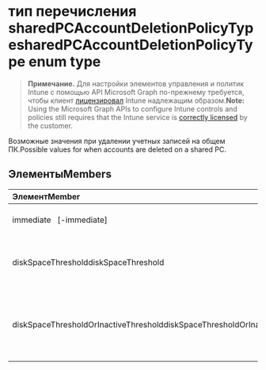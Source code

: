 # <a name="sharedpcaccountdeletionpolicytype-enum-type"></a><span data-ttu-id="0cfc3-101">тип перечисления sharedPCAccountDeletionPolicyType</span><span class="sxs-lookup"><span data-stu-id="0cfc3-101">sharedPCAccountDeletionPolicyType enum type</span></span>

> <span data-ttu-id="0cfc3-102">**Примечание.** Для настройки элементов управления и политик Intune с помощью API Microsoft Graph по-прежнему требуется, чтобы клиент [лицензировал](https://go.microsoft.com/fwlink/?linkid=839381) Intune надлежащим образом.</span><span class="sxs-lookup"><span data-stu-id="0cfc3-102">**Note:** Using the Microsoft Graph APIs to configure Intune controls and policies still requires that the Intune service is [correctly licensed](https://go.microsoft.com/fwlink/?linkid=839381) by the customer.</span></span>

<span data-ttu-id="0cfc3-103">Возможные значения при удалении учетных записей на общем ПК.</span><span class="sxs-lookup"><span data-stu-id="0cfc3-103">Possible values for when accounts are deleted on a shared PC.</span></span>
## <a name="members"></a><span data-ttu-id="0cfc3-104">Элементы</span><span class="sxs-lookup"><span data-stu-id="0cfc3-104">Members</span></span>
|<span data-ttu-id="0cfc3-105">Элемент</span><span class="sxs-lookup"><span data-stu-id="0cfc3-105">Member</span></span>|<span data-ttu-id="0cfc3-106">Значение</span><span class="sxs-lookup"><span data-stu-id="0cfc3-106">Value</span></span>|<span data-ttu-id="0cfc3-107">Описание</span><span class="sxs-lookup"><span data-stu-id="0cfc3-107">Description</span></span>|
|:---|:---|:---|
|<span data-ttu-id="0cfc3-108">immediate</span><span class="sxs-lookup"><span data-stu-id="0cfc3-108">   [-immediate]</span></span>|<span data-ttu-id="0cfc3-109">0</span><span class="sxs-lookup"><span data-stu-id="0cfc3-109">0%</span></span>|<span data-ttu-id="0cfc3-110">Немедленное удаление.</span><span class="sxs-lookup"><span data-stu-id="0cfc3-110">Delete immediately.</span></span>|
|<span data-ttu-id="0cfc3-111">diskSpaceThreshold</span><span class="sxs-lookup"><span data-stu-id="0cfc3-111">diskSpaceThreshold</span></span>|<span data-ttu-id="0cfc3-112">1</span><span class="sxs-lookup"><span data-stu-id="0cfc3-112">1</span></span>|<span data-ttu-id="0cfc3-113">Удаление у порога дискового пространства.</span><span class="sxs-lookup"><span data-stu-id="0cfc3-113">Delete at disk space threshold.</span></span>|
|<span data-ttu-id="0cfc3-114">diskSpaceThresholdOrInactiveThreshold</span><span class="sxs-lookup"><span data-stu-id="0cfc3-114">diskSpaceThresholdOrInactiveThreshold</span></span>|<span data-ttu-id="0cfc3-115">2</span><span class="sxs-lookup"><span data-stu-id="0cfc3-115">2</span></span>|<span data-ttu-id="0cfc3-116">Удаление у порога дискового пространства или неактивного порога.</span><span class="sxs-lookup"><span data-stu-id="0cfc3-116">Delete at disk space threshold or inactive threshold.</span></span>|



